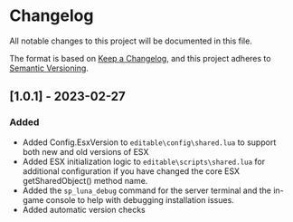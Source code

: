 # Changelog

All notable changes to this project will be documented in this file.

The format is based on [Keep a Changelog](https://keepachangelog.com/en/1.0.0/),
and this project adheres to [Semantic Versioning](https://semver.org/spec/v2.0.0.html).

## [1.0.1] - 2023-02-27

### Added
- Added Config.EsxVersion to `editable\config\shared.lua` to support both new and old versions of ESX
- Added ESX initialization logic to `editable\scripts\shared.lua` for additional configuration if you have changed the core ESX getSharedObject() method name.
- Added the `sp_luna_debug` command for the server terminal and the in-game console to help with debugging installation issues.
- Added automatic version checks
